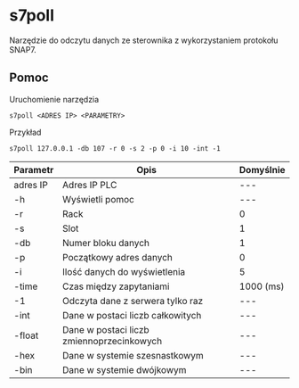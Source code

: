 # s7poll
Narzędzie do odczytu danych ze sterownika z wykorzystaniem protokołu SNAP7.

## Pomoc

Uruchomienie narzędzia
```
s7poll <ADRES IP> <PARAMETRY>
```
Przykład
```
s7poll 127.0.0.1 -db 107 -r 0 -s 2 -p 0 -i 10 -int -1
```

Parametr | Opis | Domyślnie
--- | --- | ---
adres IP | Adres IP PLC | ---
-h | Wyświetli pomoc | ---
-r | Rack | 0
-s | Slot | 1
-db | Numer bloku danych | 1
-p | Początkowy adres danych | 0
-i | Ilość danych do wyświetlenia | 5
-time | Czas między zapytaniami | 1000 (ms)
-1 | Odczyta dane z serwera tylko raz | ---
-int | Dane w postaci liczb całkowitych | ---
-float | Dane w postaci liczb zmiennoprzecinkowych | ---
-hex | Dane w systemie szesnastkowym | ---
-bin | Dane w systemie dwójkowym | ---
